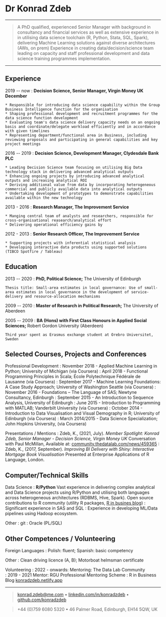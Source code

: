<!-- Use tab key to insert 4 spaces -->
<!-- vim: set tabstop=4 softtabstop=0 expandtab shiftwidth=4 smarttab: -->
Dr Konrad Zdeb
==============

----

> A PhD qualified, experienced Senior Manager with background in consultancy and financial services as well as extensive experience in in utilising data science toolchain (R, Python, Stata, SQL, Spark), delivering Machine Learning solutions against diverse architectures (AWs, on prem)  Experience in creating data/decision/science team leading on capacity and staff professional development and data science training programmes implementation. 

----

Experience
----------

2019 -- now
:   **Decision Science, Senior Manager, Virgin Money UK December**

    * Responsible for introducing data science capability within the Group Business Intelligence function for the organisation
    * Shaping professional development and recruitment programmes for the data science function development
    * Evaluating team's data science delivery capacity needs on an ongoing basis and coordinate/delegate workload efficiently and in accordance with given timelines
    * Representing department/functional area in Business, including reviewing proposals and participating in general capabilities and key project meetings

2016 -- 2019
:   **Decision Science, Development Manager, Clydesdale Bank PLC**

    * Leading Decision Science team focusing on utilising Big Data technology stack in delivering advanced analytical outputs
    * Enhancing ongoing projects by introducing advanced analytical outputs and increasing analytical ROI
    * Deriving additional value from data by incorporating heterogeneous commercial and publicly available data into analytical outputs
    * Undertaking development of prototypes to demonstrate capabilities available within the new technology

2013 - 2016
:   **Research Manager, The Improvement Service**

    * Manging central team of analysts and researchers, responsible for cross-organisational reasearch/analytical effort
    * Delivering operational efficiency gains by 

2012 - 2013
: **Senior Research Officer, The Improvement Service**

    * Supporting projects with inferential statistical analysis
    * Developing interactive data products using supported solutions (TIBCO Spotfire / Tableau)


Education
---------

2013 -- 2020
:   **PhD, Political Science;** The University of Edinburgh

    Thesis title: Small-area estimates in local governance: Use of small-area estimates in local governance in the development of service-delivery and resource-allocation mechanisms

2009 -- 2010
:   **Master of Research in Political Research;** The University of Aberdeen

2005 -- 2009
:   **BA (Hons) with First Class Honours in Applied Social Sciences;** Robert Gordon University (Aberdeen)

    Third year spent as Erasmus exchange student at Örebro Universitet, Sweden


Selected Courses, Projects and Conferences
------------------------------------------

Professional Development
:   November 2018 - Applied Machine Learning in Python; University of Michigan (via Coursera)
:   April 2018 - Functional Programming Principles in Scala; École Polytechnique Fédérale de Lausanne (via Coursera)
:   September 2017 - Machine Learning Foundations: A Case Study Approach; University of Washington Seattle (via Coursera)
:   November 2016 - Foundations – The Language of SAS; Newtyne Consultancy, Edinburgh
:   September 2015 - An Introduction to Sequence Analysis, University of Edinburgh
:   June 2015 - Introduction to Programming with MATLAB; Vanderbilt University (via Coursera)
:   October 2014 - Introduction to Data Visualisation and Visual Demography in R; University of Edinburgh (via Coursera)
:   March 2014/2015 - Data Science Specialization; John Hopkins University, (via Coursera)

Presentations / Mentions
:  Zdeb, K., (2021, July). *Member Spotlight: Konrad Zdeb, Senior Manager - Decision Science, Virgin Money UK* Conversation with Paul McMillan, Available at: [community.thedatalab.com/news/459365](https://community.thedatalab.com/news/459365)
:  Zdeb, K., (2017, September). *Improving BI Delivery with Shiny: Interactive Mortgage Book Visualisation* Presented at Enterprise Applications of R Language, London.

Computer/Technical Skills
-------------------------

Data Science
:   **R/Python** Vast experience in delivering complex analytical and Data Science projects using R/Python and utilising both languages across heterogeneous architectures (RDBMS, Hive, Spark). Open source contributions to R community (utility R packages, [R in busines blog](https://konradzdeb.netlify.app))
:   Significant experience in SAS and SQL
:   Experience in developing ML/Data pipelines using Hadoop ecosystem.

Other
:   git
:   Oracle (PL/SQL)


Other Competences / Volunteering
---------------------------------

Foreign Languages
:   Polish: fluent; Spanish: basic competency

Other
:   Clean driving licence (A, B); Motorboat helmsman certificate

Volunteering
:   2022 - onwards: Mentoring: The Data Lab Community	
:   2019 - 2021 Mentor: RGU Professional Mentoring Scheme
:   R in Business Blog [konradzdeb.netlify.app](http://konradzdeb.netlify.app)

----

> <konrad.zdeb@me.com> • [linkedin.com/in/konradzdeb](https://www.linkedin.com/in/konradzdeb/) • [github.com/konradzdeb](https://github.com/konradzdeb) 

> +44 (0)759 6080 5320 • 46 Palmer Road, Edinburgh, EH14 5QW, UK



